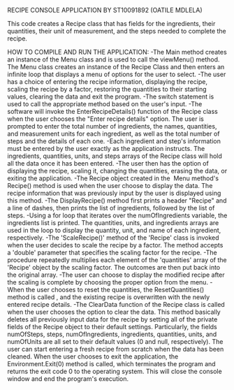 RECIPE  CONSOLE APPLICATION BY ST10091892 (OATILE MDLELA)

This code creates a Recipe class that has fields for the ingredients, their quantities, their unit of measurement, and the steps needed to complete the recipe.

HOW TO COMPILE AND RUN THE APPLICATION:
-The Main method creates an instance of the Menu class and is used to call the viewMenu() method. The Menu class creates an instance of the Recipe Class and then enters an infinite loop that displays a menu of options for the user to select. 
-The user has a choice of  entering the recipe information, displaying the recipe, scaling the recipe by a factor, restoring the quantities to their starting values, clearing the data and exit the program.
-The switch statement is used to call the appropriate method based on the user's input.
-The software will invoke the EnterRecipeDetails() function of the Recipe class when the user chooses the "Enter recipe details" option. The user is prompted to enter the total number of ingredients, the names, quantities, and measurement units for each ingredient, as well as the total number of steps and the details of each one.
-Each ingredient and step's information must be entered by the user exactly as the application instructs. The ingredients, quantities, units, and steps arrays of the Recipe class will hold all the data once it has been entered.
-The user then has the option of displaying the recipe, scaling it, changing the quantities, erasing the data, or exiting the application.
-The Recipe object created in the  Menu method's Recipe() method is used when the user choose to display the data. The recipe information that was previously input by the user is displayed using this method.
-The DisplayRecipe() method first prints a header "Recipe" and a line of dashes, then prints the list of ingredients, followed by the list of steps.
-Using a for loop that iterates over the numOfIngredients variable, the ingredients list is printed. The quantities, units, and ingredients arrays are used in the loop to display the quantity, unit, and name of each ingredient, respectively.
-The 'ScaleRecipe()' method of the 'Recipe' class is invoked when the user decides to scale the recipe by a factor. The method accepts a 'double' parameter that specifies the scaling factor for the recipe. 
-The procedure repeatedly multiplies each element of the 'quantities' array of the 'Recipe' object by the scaling factor. The outcomes are then put back into the original array. 
-The user can choose to display the modified recipe after the scaling is complete by choosing the proper option from the menu.
-When the user chooses to reset the quantities, the ResetQuantities() method is called , and the existing recipe is overwritten with the newly entered recipe details.
-The ClearData function of the Recipe class is called when the user chooses the option to clear the data. This method basically deletes all previously input data for the recipe by setting all of the private fields of the Recipe object to their default settings. Particularly, the fields numOfSteps, steps, numOfIngredients, ingredients, quantities, units, and numOfUnits are all set to their default values (0 and null, respectively). The user can start entering a fresh recipe from scratch when the data has been cleaned.
When the user chooses to exit the application, the Environment.Exit(0) method is called, which terminates the program and returns the exit code 0 to the operating system. This will close the console window and end the program's execution.

